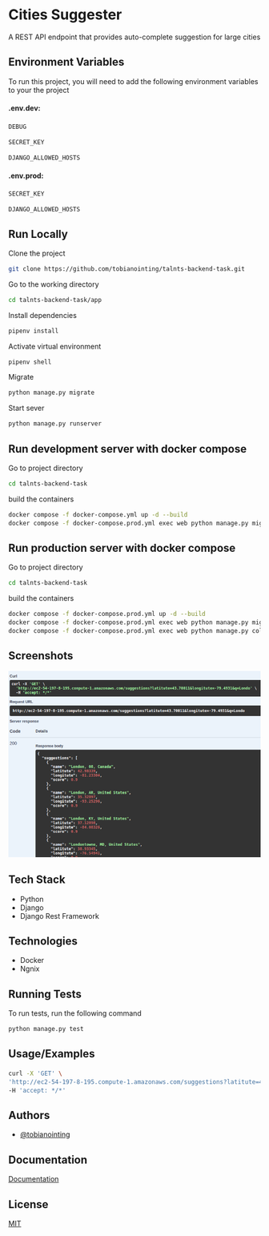 # Cities Suggester

A REST API endpoint that provides auto-complete suggestion for large cities

## Environment Variables

To run this project, you will need to add the following environment variables to your the project

#### .env.dev:

`DEBUG`

`SECRET_KEY`

`DJANGO_ALLOWED_HOSTS`

#### .env.prod:

`SECRET_KEY`

`DJANGO_ALLOWED_HOSTS`

## Run Locally

Clone the project

```bash
git clone https://github.com/tobianointing/talnts-backend-task.git
```

Go to the working directory

```bash
cd talnts-backend-task/app
```

Install dependencies

```bash
pipenv install
```

Activate virtual environment

```bash
pipenv shell
```

Migrate

```bash
python manage.py migrate
```

Start sever

```bash
python manage.py runserver
```

## Run development server with docker compose

Go to project directory

```bash
cd talnts-backend-task
```

build the containers

```bash
docker compose -f docker-compose.yml up -d --build
docker compose -f docker-compose.prod.yml exec web python manage.py migrate --noinput
```

## Run production server with docker compose

Go to project directory

```bash
cd talnts-backend-task
```

build the containers

```bash
docker compose -f docker-compose.prod.yml up -d --build
docker compose -f docker-compose.prod.yml exec web python manage.py migrate --noinput
docker compose -f docker-compose.prod.yml exec web python manage.py collectstatic --no-input --clear
```

## Screenshots

![API Response Screenshot](./response-suggester.png)

## Tech Stack

- Python
- Django
- Django Rest Framework

## Technologies

- Docker
- Ngnix

## Running Tests

To run tests, run the following command

```bash
python manage.py test
```

## Usage/Examples

```bash
curl -X 'GET' \
'http://ec2-54-197-8-195.compute-1.amazonaws.com/suggestions?latitute=43.70011&longitute=-79.4931&q=Londo' \
-H 'accept: */*'
```

## Authors

- [@tobianointing](https://www.github.com/tobianointing)

## Documentation

[Documentation](http://ec2-54-197-8-195.compute-1.amazonaws.com/api/schema/swagger-ui/)

## License

[MIT](https://choosealicense.com/licenses/mit/)
